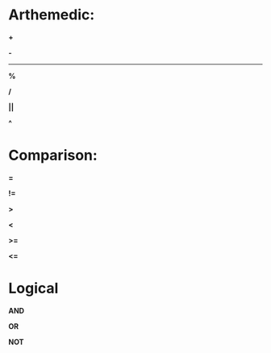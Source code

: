# **Arthemedic:**           

**+**                                   

**-**                              

*****

**%**

**/**

**||**

**^**

# **Comparison:**

**=**       

**!=**

**>**

**<**

**>=**

**<=**

# **Logical**

**AND**

**OR**

**NOT**
